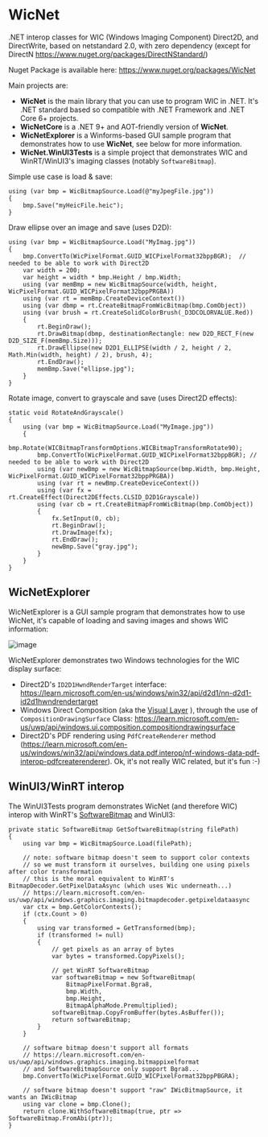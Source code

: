# WicNet
.NET interop classes for WIC (Windows Imaging Component) Direct2D, and DirectWrite, based on netstandard 2.0, with zero dependency (except for DirectN https://www.nuget.org/packages/DirectNStandard/)

Nuget Package is available here: https://www.nuget.org/packages/WicNet

Main projects are:
* **WicNet** is the main library that you can use to program WIC in .NET. It's .NET standard based so compatible with .NET Framework and .NET Core 6+ projects.
* **WicNetCore** is a .NET 9+ and AOT-friendly version of **WicNet**.
* **WicNetExplorer** is a Winforms-based GUI sample program that demonstrates how to use **WicNet**, see below for more information.
* **WicNet.WinUI3Tests** is a simple project that demonstrates WIC and WinRT/WinUI3's imaging classes (notably `SoftwareBitmap`).

Simple use case is load & save:

    using (var bmp = WicBitmapSource.Load(@"myJpegFile.jpg"))
    {
        bmp.Save("myHeicFile.heic");
    }

Draw ellipse over an image and save (uses D2D):

    using (var bmp = WicBitmapSource.Load("MyImag.jpg"))
    {
        bmp.ConvertTo(WicPixelFormat.GUID_WICPixelFormat32bppBGR);  // needed to be able to work with Direct2D
        var width = 200;
        var height = width * bmp.Height / bmp.Width;
        using (var memBmp = new WicBitmapSource(width, height, WicPixelFormat.GUID_WICPixelFormat32bppPRGBA))
        using (var rt = memBmp.CreateDeviceContext())
        using (var dbmp = rt.CreateBitmapFromWicBitmap(bmp.ComObject))
        using (var brush = rt.CreateSolidColorBrush(_D3DCOLORVALUE.Red))
        {
            rt.BeginDraw();
            rt.DrawBitmap(dbmp, destinationRectangle: new D2D_RECT_F(new D2D_SIZE_F(memBmp.Size)));
            rt.DrawEllipse(new D2D1_ELLIPSE(width / 2, height / 2, Math.Min(width, height) / 2), brush, 4);
            rt.EndDraw();
            memBmp.Save("ellipse.jpg");
        }
    }

Rotate image, convert to grayscale and save (uses Direct2D effects):

    static void RotateAndGrayscale()
    {
        using (var bmp = WicBitmapSource.Load("MyImage.jpg"))
        {
            bmp.Rotate(WICBitmapTransformOptions.WICBitmapTransformRotate90);
            bmp.ConvertTo(WicPixelFormat.GUID_WICPixelFormat32bppBGR); // needed to be able to work with Direct2D
            using (var newBmp = new WicBitmapSource(bmp.Width, bmp.Height, WicPixelFormat.GUID_WICPixelFormat32bppPRGBA))
            using (var rt = newBmp.CreateDeviceContext())
            using (var fx = rt.CreateEffect(Direct2DEffects.CLSID_D2D1Grayscale))
            using (var cb = rt.CreateBitmapFromWicBitmap(bmp.ComObject))
            {
                fx.SetInput(0, cb);
                rt.BeginDraw();
                rt.DrawImage(fx);
                rt.EndDraw();
                newBmp.Save("gray.jpg");
            }
        }
    }
    
## WicNetExplorer
WicNetExplorer is a GUI sample program that demonstrates how to use WicNet, it's capable of loading and saving images and shows WIC information:

![image](https://github.com/smourier/WicNet/assets/5328574/af1795f4-3627-4193-a849-3e2c50f87aac)

WicNetExplorer demonstrates two Windows technologies for the WIC display surface:

* Direct2D's `ID2D1HwndRenderTarget` interface: https://learn.microsoft.com/en-us/windows/win32/api/d2d1/nn-d2d1-id2d1hwndrendertarget
* Windows Direct Composition (aka the [Visual Layer](https://learn.microsoft.com/en-us/windows/uwp/composition/visual-layer) ), through the use of `CompositionDrawingSurface` Class: https://learn.microsoft.com/en-us/uwp/api/windows.ui.composition.compositiondrawingsurface
* Direct2D's PDF rendering using `PdfCreateRenderer` method (https://learn.microsoft.com/en-us/windows/win32/api/windows.data.pdf.interop/nf-windows-data-pdf-interop-pdfcreaterenderer). Ok, it's not really WIC related, but it's fun :-)

## WinUI3/WinRT interop
The WinUI3Tests program demonstrates WicNet (and therefore WIC) interop with WinRT's [SoftwareBitmap](https://learn.microsoft.com/en-us/uwp/api/windows.graphics.imaging.softwarebitmap) and WinUI3:

    private static SoftwareBitmap GetSoftwareBitmap(string filePath)
    {
        using var bmp = WicBitmapSource.Load(filePath);

        // note: software bitmap doesn't seem to support color contexts
        // so we must transform it ourselves, building one using pixels after color transformation
        // this is the moral equivalent to WinRT's BitmapDecoder.GetPixelDataAsync (which uses Wic underneath...)
        // https://learn.microsoft.com/en-us/uwp/api/windows.graphics.imaging.bitmapdecoder.getpixeldataasync
        var ctx = bmp.GetColorContexts();
        if (ctx.Count > 0)
        {
            using var transformed = GetTransformed(bmp);
            if (transformed != null)
            {
                // get pixels as an array of bytes
                var bytes = transformed.CopyPixels();

                // get WinRT SoftwareBitmap
                var softwareBitmap = new SoftwareBitmap(
                    BitmapPixelFormat.Bgra8,
                    bmp.Width,
                    bmp.Height,
                    BitmapAlphaMode.Premultiplied);
                softwareBitmap.CopyFromBuffer(bytes.AsBuffer());
                return softwareBitmap;
            }
        }

        // software bitmap doesn't support all formats
        // https://learn.microsoft.com/en-us/uwp/api/windows.graphics.imaging.bitmappixelformat
        // and SoftwareBitmapSource only support Bgra8...
        bmp.ConvertTo(WicPixelFormat.GUID_WICPixelFormat32bppPBGRA);

        // software bitmap doesn't support "raw" IWicBitmapSource, it wants an IWicBitmap
        using var clone = bmp.Clone();
        return clone.WithSoftwareBitmap(true, ptr => SoftwareBitmap.FromAbi(ptr));
    }


